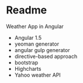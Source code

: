 # Readme

Weather App in Angular
* Angular 1.5
* yeoman generator
* angular gulp generator
* directive-based approach
* bootstrap
* Highcharts
* Yahoo weather API
